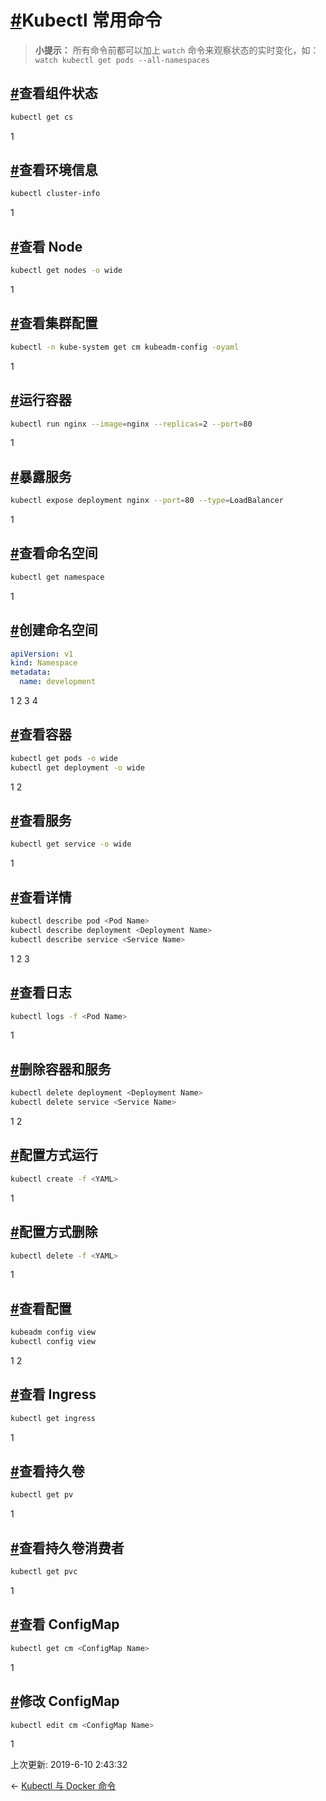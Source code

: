 # [#](https://funtl.com/zh/service-mesh-kubernetes/kubectl-常用命令.html#kubectl-常用命令)Kubectl 常用命令

> **小提示：** 所有命令前都可以加上 `watch` 命令来观察状态的实时变化，如：`watch kubectl get pods --all-namespaces`

## [#](https://funtl.com/zh/service-mesh-kubernetes/kubectl-常用命令.html#查看组件状态)查看组件状态

```bash
kubectl get cs
```

1

## [#](https://funtl.com/zh/service-mesh-kubernetes/kubectl-常用命令.html#查看环境信息)查看环境信息

```bash
kubectl cluster-info
```

1

## [#](https://funtl.com/zh/service-mesh-kubernetes/kubectl-常用命令.html#查看-node)查看 Node

```bash
kubectl get nodes -o wide
```

1

## [#](https://funtl.com/zh/service-mesh-kubernetes/kubectl-常用命令.html#查看集群配置)查看集群配置

```bash
kubectl -n kube-system get cm kubeadm-config -oyaml
```

1

## [#](https://funtl.com/zh/service-mesh-kubernetes/kubectl-常用命令.html#运行容器)运行容器

```bash
kubectl run nginx --image=nginx --replicas=2 --port=80
```

1

## [#](https://funtl.com/zh/service-mesh-kubernetes/kubectl-常用命令.html#暴露服务)暴露服务

```bash
kubectl expose deployment nginx --port=80 --type=LoadBalancer
```

1

## [#](https://funtl.com/zh/service-mesh-kubernetes/kubectl-常用命令.html#查看命名空间)查看命名空间

```bash
kubectl get namespace
```

1

## [#](https://funtl.com/zh/service-mesh-kubernetes/kubectl-常用命令.html#创建命名空间)创建命名空间

```yaml
apiVersion: v1
kind: Namespace
metadata:
  name: development
```

1
2
3
4

## [#](https://funtl.com/zh/service-mesh-kubernetes/kubectl-常用命令.html#查看容器)查看容器

```bash
kubectl get pods -o wide
kubectl get deployment -o wide
```

1
2

## [#](https://funtl.com/zh/service-mesh-kubernetes/kubectl-常用命令.html#查看服务)查看服务

```bash
kubectl get service -o wide
```

1

## [#](https://funtl.com/zh/service-mesh-kubernetes/kubectl-常用命令.html#查看详情)查看详情

```bash
kubectl describe pod <Pod Name>
kubectl describe deployment <Deployment Name>
kubectl describe service <Service Name>
```

1
2
3

## [#](https://funtl.com/zh/service-mesh-kubernetes/kubectl-常用命令.html#查看日志)查看日志

```bash
kubectl logs -f <Pod Name>
```

1

## [#](https://funtl.com/zh/service-mesh-kubernetes/kubectl-常用命令.html#删除容器和服务)删除容器和服务

```bash
kubectl delete deployment <Deployment Name>
kubectl delete service <Service Name>
```

1
2

## [#](https://funtl.com/zh/service-mesh-kubernetes/kubectl-常用命令.html#配置方式运行)配置方式运行

```bash
kubectl create -f <YAML>
```

1

## [#](https://funtl.com/zh/service-mesh-kubernetes/kubectl-常用命令.html#配置方式删除)配置方式删除

```bash
kubectl delete -f <YAML>
```

1

## [#](https://funtl.com/zh/service-mesh-kubernetes/kubectl-常用命令.html#查看配置)查看配置

```bash
kubeadm config view
kubectl config view
```

1
2

## [#](https://funtl.com/zh/service-mesh-kubernetes/kubectl-常用命令.html#查看-ingress)查看 Ingress

```bash
kubectl get ingress
```

1

## [#](https://funtl.com/zh/service-mesh-kubernetes/kubectl-常用命令.html#查看持久卷)查看持久卷

```bash
kubectl get pv
```

1

## [#](https://funtl.com/zh/service-mesh-kubernetes/kubectl-常用命令.html#查看持久卷消费者)查看持久卷消费者

```bash
kubectl get pvc
```

1

## [#](https://funtl.com/zh/service-mesh-kubernetes/kubectl-常用命令.html#查看-configmap)查看 ConfigMap

```bash
kubectl get cm <ConfigMap Name>
```

1

## [#](https://funtl.com/zh/service-mesh-kubernetes/kubectl-常用命令.html#修改-configmap)修改 ConfigMap

```bash
kubectl edit cm <ConfigMap Name>
```

1

上次更新: 2019-6-10 2:43:32

← [Kubectl 与 Docker 命令](https://funtl.com/zh/service-mesh-kubernetes/命令-kubectl-与-docker.html)